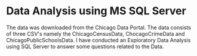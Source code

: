 # Data Analysis using MS SQL Server
The data was downloaded from the Chicago Data Portal. The data consists of three CSV's namely the ChicagoCensusData, ChocagoCrimeData and ChicagoPublicSchoolsData.
I have conducted an Exploratory Data Analysis using SQL Server to answer some questions related to the Data.
